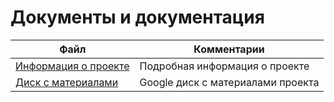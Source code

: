 # Документы и документация

| Файл                                             | Комментарии                                    |
| ------------------------------------------------ | ---------------------------------------------- |
| [Информация о проекте](https://github.com/DanielPetrow/VR-AR-MPU-PD/blob/master/README.md) | Подробная информация о проекте |
| [Диск с материалами](https://drive.google.com/drive/folders/1oz3AZDzJdgqOp1lMYYB7H9Y0NAGaCto5?usp=sharing) | Google диск с материалами проекта |
